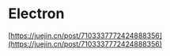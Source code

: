 # Electron

[https://juejin.cn/post/7103337772424888356](https://juejin.cn/post/7103337772424888356)
